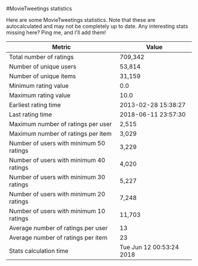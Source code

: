 #MovieTweetings statistics

Here are some MovieTweetings statistics. Note that these are autocalculated and may not be completely up to date. Any interesting stats missing here? Ping me, and I'll add them!

Metric | Value
--- | ---
Total number of ratings                 | 709,342
Number of unique users                  | 53,814
Number of unique items                  | 31,159
Minimum rating value                    | 0.0
Maximum rating value                    | 10.0
Earliest rating time                    | 2013-02-28 15:38:27
Last rating time                        | 2018-06-11 23:57:30
Maximum number of ratings per user      | 2,515
Maximum number of ratings per item      | 3,029
Number of users with minimum 50 ratings | 3,229
Number of users with minimum 40 ratings | 4,020
Number of users with minimum 30 ratings | 5,227
Number of users with minimum 20 ratings | 7,248
Number of users with minimum 10 ratings | 11,703
Average number of ratings per user      | 13
Average number of ratings per item      | 23
Stats calculation time                  | Tue Jun 12 00:53:24 2018

